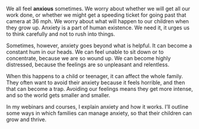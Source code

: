 We all feel **anxious** sometimes. We worry about whether we will get all our work done, or whether we might get a speeding ticket for going past that camera at 36 mph. We worry about what will happen to our children when they grow up.  Anxiety is a part of human existence. We need it, it urges us to think carefully and not to rush into things.

Sometimes, however, anxiety goes beyond what is helpful. It can become a constant hum in our heads. We can feel unable to sit down or to concentrate, because we are so wound up.  We can become highly distressed, because the feelings are so unpleasant and relentless.  

When this happens to a child or teenager, it can affect the whole family.  They often want to avoid their anxiety because it feels horrible, and then that can become a trap. Avoiding our feelings means they get more intense, and so the world gets smaller and smaller. 

In my webinars and courses, I explain anxiety and how it works. I’ll outline some ways in which families can manage anxiety, so that their children can grow and thrive. 